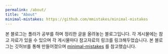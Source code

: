 ```yaml
---
permalink: /about/
title: "About"
minimal-mistakes: https://github.com/mmistakes/minimal-mistakes
---
```

 본 블로그는 폴라가 공부를 하며 정리한 글을 올려놓는 블로그입니다.
 각 게시물에는 참고 자료가 있을 수 있으며 각 게시물마다 참고자료의 링크를
링크해두었습니다.
 본 블로그는 깃허브를 통해 만들어졌으며 [minimal-mistakes](#) 를 참고했습니다.